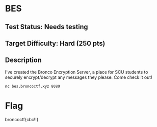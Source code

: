 # BES

## Test Status: Needs testing

## Target Difficulty: Hard (250 pts)

## Description

I've created the Bronco Encryption Server, a place for SCU students to securely encrypt/decrypt any messages they please. Come check it out!

`nc bes.broncoctf.xyz 8080`

# Flag

broncoctf{cbc!!}